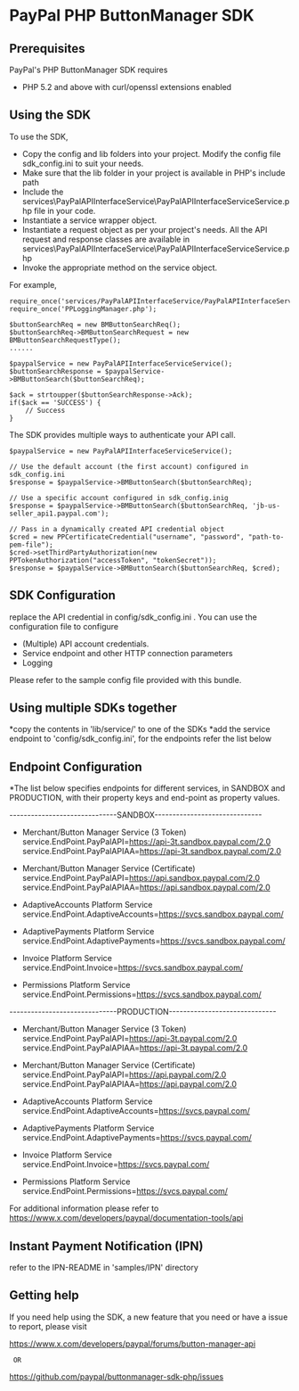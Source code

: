 
PayPal PHP ButtonManager SDK
===============================

Prerequisites
-------------

PayPal's PHP ButtonManager SDK requires 

   * PHP 5.2 and above with curl/openssl extensions enabled
  

Using the SDK
-------------

To use the SDK, 

   * Copy the config and lib folders into your project. Modify the config file sdk_config.ini to suit your needs.
   * Make sure that the lib folder in your project is available in PHP's include path
   * Include the services\PayPalAPIInterfaceService\PayPalAPIInterfaceServiceService.php 
     file in your code.
   * Instantiate a service wrapper object.
   * Instantiate a request object as per your project's needs. All the API request and response 
     classes are available in services\PayPalAPIInterfaceService\PayPalAPIInterfaceServiceService.php
   * Invoke the appropriate method on the service object.


For example,

	require_once('services/PayPalAPIInterfaceService/PayPalAPIInterfaceServiceService.php');	require_once('PPLoggingManager.php');

	$buttonSearchReq = new BMButtonSearchReq();
	$buttonSearchReq->BMButtonSearchRequest = new BMButtonSearchRequestType();
	......

	$paypalService = new PayPalAPIInterfaceServiceService();
	$buttonSearchResponse = $paypalService->BMButtonSearch($buttonSearchReq);
	
	$ack = strtoupper($buttonSearchResponse->Ack); 
	if($ack == 'SUCCESS') {
		// Success
	}


The SDK provides multiple ways to authenticate your API call.

	$paypalService = new PayPalAPIInterfaceServiceService();
	
	// Use the default account (the first account) configured in sdk_config.ini
	$response = $paypalService->BMButtonSearch($buttonSearchReq);	

	// Use a specific account configured in sdk_config.inig
	$response = $paypalService->BMButtonSearch($buttonSearchReq, 'jb-us-seller_api1.paypal.com');	
	 
	// Pass in a dynamically created API credential object
    $cred = new PPCertificateCredential("username", "password", "path-to-pem-file");
    $cred->setThirdPartyAuthorization(new PPTokenAuthorization("accessToken", "tokenSecret"));
	$response = $paypalService->BMButtonSearch($buttonSearchReq, $cred);	
  
 

SDK Configuration
-----------------

replace the API credential in config/sdk_config.ini . You can use the configuration file to configure

   * (Multiple) API account credentials.
   * Service endpoint and other HTTP connection parameters 
   * Logging

Please refer to the sample config file provided with this bundle.

Using multiple SDKs together
----------------------------
*copy the contents in 'lib/service/' to one of the SDKs
*add the service endpoint to 'config/sdk_config.ini', for the endpoints refer the list below

Endpoint Configuration
---------------------------
*The list below specifies endpoints for different services, in SANDBOX and PRODUCTION, with their 
property keys and end-point as property values.


------------------------------SANDBOX------------------------------  
* Merchant/Button Manager Service (3 Token)  
service.EndPoint.PayPalAPI=https://api-3t.sandbox.paypal.com/2.0  
service.EndPoint.PayPalAPIAA=https://api-3t.sandbox.paypal.com/2.0  

* Merchant/Button Manager Service (Certificate)  
service.EndPoint.PayPalAPI=https://api.sandbox.paypal.com/2.0  
service.EndPoint.PayPalAPIAA=https://api.sandbox.paypal.com/2.0  

* AdaptiveAccounts Platform Service  
service.EndPoint.AdaptiveAccounts=https://svcs.sandbox.paypal.com/  

* AdaptivePayments Platform Service  
service.EndPoint.AdaptivePayments=https://svcs.sandbox.paypal.com/  

* Invoice Platform Service  
service.EndPoint.Invoice=https://svcs.sandbox.paypal.com/  

* Permissions Platform Service  
service.EndPoint.Permissions=https://svcs.sandbox.paypal.com/  

------------------------------PRODUCTION------------------------------  
* Merchant/Button Manager Service (3 Token)  
service.EndPoint.PayPalAPI=https://api-3t.paypal.com/2.0  
service.EndPoint.PayPalAPIAA=https://api-3t.paypal.com/2.0  

* Merchant/Button Manager Service (Certificate)  
service.EndPoint.PayPalAPI=https://api.paypal.com/2.0  
service.EndPoint.PayPalAPIAA=https://api.paypal.com/2.0  

* AdaptiveAccounts Platform Service  
service.EndPoint.AdaptiveAccounts=https://svcs.paypal.com/  

* AdaptivePayments Platform Service  
service.EndPoint.AdaptivePayments=https://svcs.paypal.com/  

* Invoice Platform Service  
service.EndPoint.Invoice=https://svcs.paypal.com/  

* Permissions Platform Service  
service.EndPoint.Permissions=https://svcs.paypal.com/  

For additional information please refer to https://www.x.com/developers/paypal/documentation-tools/api

Instant Payment Notification (IPN)
-----------------------------------
refer to the IPN-README in 'samples/IPN' directory

Getting help
------------

If you need help using the SDK, a new feature that you need or have a issue to report, please visit

   https://www.x.com/developers/paypal/forums/button-manager-api
   
     OR
   
   https://github.com/paypal/buttonmanager-sdk-php/issues 
